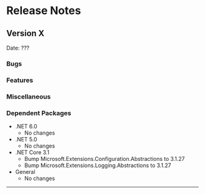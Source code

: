 # Release Notes

## Version X

Date: ???

### Bugs

### Features

### Miscellaneous

### Dependent Packages

- .NET 6.0
  - No changes
- .NET 5.0
  - No changes
- .NET Core 3.1
  - Bump Microsoft.Extensions.Configuration.Abstractions to 3.1.27
  - Bump Microsoft.Extensions.Logging.Abstractions to 3.1.27
- General
  - No changes

---


